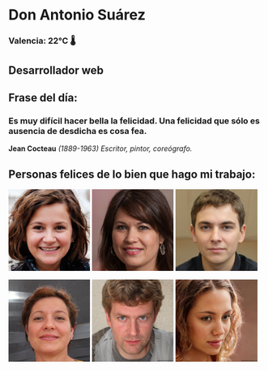 # Don Antonio Suárez
### Valencia:  22°C 🌡️
## Desarrollador web
## Frase del día:
<!-- START QUOTE -->
### Es muy difícil hacer bella la felicidad. Una felicidad que sólo es ausencia de desdicha es cosa fea.
**Jean Cocteau** *(1889-1963) Escritor, pintor, coreógrafo.*
<!-- END QUOTE -->






## Personas felices de lo bien que hago mi trabajo:

<p float="left">
  <img src="src/image_0.png" width="32%" />
  <img src="src/image_1.png" width="32%" /> 
  <img src="src/image_2.png" width="32%" />
</p>
<p float="left">
  <img src="src/image_3.png" width="32%" />
  <img src="src/image_4.png" width="32%" /> 
  <img src="src/image_5.png" width="32%" />
</p>
